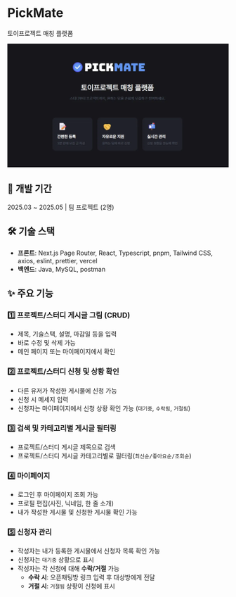 # PickMate

토이프로젝트 매칭 플랫폼

![alt text](./src/assets/imgs/pickMate.png)

## 📅 개발 기간

2025.03 ~ 2025.05 | 팀 프로젝트 (2명)

## 🛠️ 기술 스택

- **프론트**: Next.js Page Router, React, Typescript, pnpm, Tailwind CSS, axios, eslint, prettier, vercel
- **백엔드**: Java, MySQL, postman

## ✨ 주요 기능

### 1️⃣ 프로젝트/스터디 게시글 그림 (CRUD)

- 제목, 기술스택, 설명, 마감일 등을 입력
- 바로 수정 및 삭제 가능
- 메인 페이지 또는 마이페이지에서 확인

### 2️⃣ 프로젝트/스터디 신청 및 상황 확인

- 다른 유저가 작성한 게시물에 신청 가능
- 신청 시 메세지 입력
- 신청자는 마이페이지에서 신청 상황 확인 가능 (`대기중`, `수락됨`, `거절됨`)

### 3️⃣ 검색 및 카테고리별 게시글 필터링

- 프로젝트/스터디 게시글 제목으로 검색
- 프로젝트/스터디 게시글 카테고리별로 필터링(`최신순/좋아요순/조회순`)

### 4️⃣ 마이페이지

- 로그인 후 마이페이지 조회 가능
- 프로필 편집(사진, 닉네임, 한 줄 소개)
- 내가 작성한 게시물 및 신청한 게시물 확인 가능

### 5️⃣ 신청자 관리

- 작성자는 내가 등록한 게시물에서 신청자 목록 확인 가능
- 신청자는 `대기중` 상황으로 표시
- 작성자는 각 신청에 대해 **수락/거절** 가능
  - **수락 시**: 오픈채팅방 링크 입력 후 대상방에게 전달
  - **거절 시**: `거절됨` 상황이 신청에 표시
